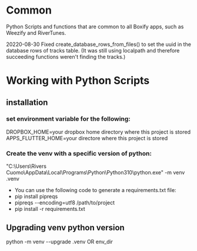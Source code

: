 # Common

Python Scripts and functions that are common to all Boxify apps, such as Weezify and RiverTunes.

20220-08-30
Fixed create_database_rows_from_files() to set the uuid in the database rows of tracks table. (It was still using localpath and therefore succeeding functions weren't finding the tracks.)


# Working with Python Scripts
## installation
### set environment variable for the following:
DROPBOX_HOME=your dropbox home directory where this project is stored
APPS_FLUTTER_HOME=your directore where this project is stored

### Create the venv with a specific version of python:

"C:\Users\Rivers Cuomo\AppData\Local\Programs\Python\Python310\python.exe" -m venv .venv

- You can use the following code to generate a requirements.txt file:
- pip install pipreqs
- pipreqs --encoding=utf8 /path/to/project
- pip install -r requirements.txt


## Upgrading venv python version
python -m venv --upgrade .venv    OR env_dir    